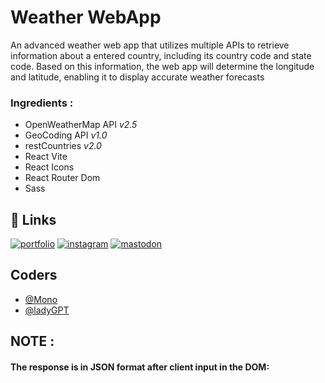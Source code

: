 
# Weather WebApp

An advanced weather web app that utilizes multiple APIs to retrieve information about a entered country, including its country code and state code. Based on this information, the web app will determine the longitude and latitude, enabling it to display accurate weather forecasts

### Ingredients :

* OpenWeatherMap API _v2.5_
* GeoCoding API _v1.0_
* restCountries _v2.0_
* React Vite
* React Icons
* React Router Dom
* Sass




## 🔗 Links
[![portfolio](https://img.shields.io/badge/my_portfolio-953553?style=for-the-badge&logo=ko-fi&logoColor=white)](https://mo-no.pages.dev/)
[![instagram](https://img.shields.io/badge/instagram-fe2c54?style=for-the-badge&logo=instagram&logoColor=white)](https://www.instagram.com/monobasim)
[![mastodon](https://img.shields.io/badge/mastodon-1DA1F2?style=for-the-badge&logo=mastodon&logoColor=white)](https://mastodon.social/@monobasim)


## Coders

- [@Mono](https://www.github.com/mono-basim)
- [@ladyGPT](https://chat.openai.com/)


## NOTE :

#### The response is in JSON format after client input in the DOM:
